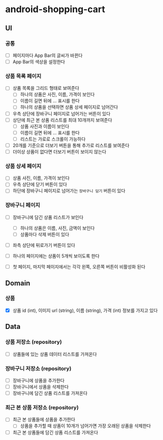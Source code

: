 # android-shopping-cart

## UI

### 공통
- [ ] 페이지마다 App Bar의 글씨가 바뀐다
- [ ] App Bar의 색상을 설정한다

### 상품 목록 페이지
- [ ] 상품 목록을 그리드 형태로 보여준다
  - [ ] 하나의 상품은 사진, 이름, 가격이 보인다
  - [ ] 이름이 길면 뒤에 ... 표시를 한다
  - [ ] 하나의 상품을 선택하면 상품 상세 페이지로 넘어간다
- [ ] 우측 상단에 장바구니 페이지로 넘어가는 버튼이 있다
- [ ] 상단에 최근 본 상품 리스트를 최대 10개까지 보여준다
  - [ ] 상품 사진과 이름이 보인다
  - [ ] 이름이 길면 뒤에 ... 표시를 한다
  - [ ] 리스트는 가로로 스크롤이 가능하다
- [ ] 20개를 기준으로 더보기 버튼을 통해 추가로 리스트를 보여준다
- [ ] 더이상 상품이 없다면 더보기 버튼이 보이지 않는다

### 상품 상세 페이지
- [ ] 상품 사진, 이름, 가격이 보인다
- [ ] 우측 상단에 닫기 버튼이 있다
- [ ] 하단에 장바구니 페이지로 넘어가는 `장바구니 담기` 버튼이 있다

### 장바구니 페이지
- [ ] 장바구니에 담긴 상품 리스트가 보인다
  - [ ] 하나의 상품은 이름, 사진, 금액이 보인다
  - [ ] 상품마다 삭제 버튼이 있다
- [ ] 좌측 상단에 뒤로가기 버튼이 있다
- [ ] 하나의 페이지에는 상품이 5개씩 보이도록 한다
- [ ] 첫 페이지, 마지막 페이지에서는 각각 왼쪽, 오른쪽 버튼이 비활성화 된다


## Domain

### 상품
- [x] 상품 id (int), 이미지 url (string), 이름 (string), 가격 (int) 정보를 가지고 있다


## Data

### 상품 저장소 (repository)
- [ ] 상품들에 있는 상품 데이터 리스트를 가져온다

### 장바구니 저장소 (repository)
- [ ] 장바구니에 상품을 추가한다
- [ ] 장바구니에서 상품을 삭제한다
- [ ] 장바구니에 담긴 상품 리스트를 가져온다

### 최근 본 상품 저장소 (repository)
- [ ] 최근 본 상품들에 상품을 추가한다
  - [ ] 상품을 추가할 때 상품이 10개가 넘어가면 가장 오래된 상품을 삭제한다
- [ ] 최근 본 상품들에 담긴 상품 리스트를 가져온다
